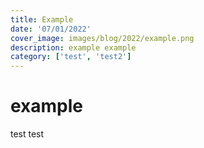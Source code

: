 ```yaml
---
title: Example
date: '07/01/2022'
cover_image: images/blog/2022/example.png
description: example example
category: ['test', 'test2']
---
```


# example

test test
